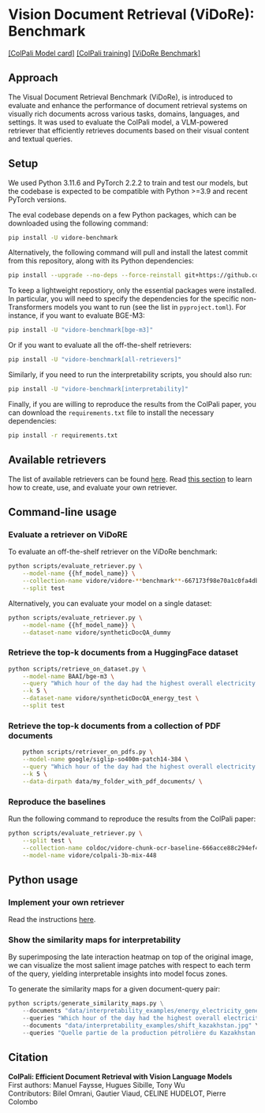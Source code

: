 # Vision Document Retrieval (ViDoRe): Benchmark

<!-- [[Paper]]() -->
[[ColPali Model card]](https://huggingface.co/vidore/colpali)
[[ColPali training]](https://github.com/ManuelFay/retriever-training)
[[ViDoRe Benchmark]](https://huggingface.co/collections/vidore/vidore-benchmark-667173f98e70a1c0fa4db00d)
<!-- [[Hf Blog]]() -->
<!-- [[Hf Leaderboard]]() -->
<!-- [[Hf Space]]() -->
<!-- [[Colab example]]() -->

## Approach

The Visual Document Retrieval Benchmark (ViDoRe), is introduced to evaluate and enhance the performance of document retrieval systems on visually rich documents across various tasks, domains, languages, and settings. It was used to evaluate the ColPali model, a VLM-powered retriever that efficiently retrieves documents based on their visual content and textual queries.

## Setup

We used Python 3.11.6 and PyTorch 2.2.2 to train and test our models, but the codebase is expected to be compatible with Python >=3.9 and recent PyTorch versions.

The eval codebase depends on a few Python packages, which can be downloaded using the following command:

```bash
pip install -U vidore-benchmark
```

Alternatively, the following command will pull and install the latest commit from this repository, along with its Python dependencies:

```bash
pip install --upgrade --no-deps --force-reinstall git+https://github.com/tonywu71/vidore-benchmark.git
```

To keep a lightweight repostiory, only the essential packages were installed. In particular, you will need to specify the dependencies for the specific non-Transformers models you want to run (see the list in `pyproject.toml`). For instance, if you want to evaluate BGE-M3:

```bash
pip install -U "vidore-benchmark[bge-m3]"
```

Or if you want to evaluate all the off-the-shelf retrievers:

```bash
pip install -U "vidore-benchmark[all-retrievers]"
```

Similarly, if you need to run the interpretability scripts, you should also run:

```bash
pip install -U "vidore-benchmark[interpretability]"
```

Finally, if you are willing to reproduce the results from the ColPali paper, you can download the `requirements.txt` file to install the necessary dependencies:

```bash
pip install -r requirements.txt
```

## Available retrievers

The list of available retrievers can be found [here](https://github.com/tonywu71/vidore-benchmark/tree/main/src/vidore_benchmark/retrievers). Read [this section](###Implement-your-own-retriever) to learn how to create, use, and evaluate your own retriever.

## Command-line usage

### Evaluate a retriever on ViDoRE

To evaluate an off-the-shelf retriever on the ViDoRe benchmark:

```bash
python scripts/evaluate_retriever.py \
    --model-name {{hf_model_name}} \
    --collection-name vidore/vidore-**benchmark**-667173f98e70a1c0fa4db00d \
    --split test
```

Alternatively, you can evaluate your model on a single dataset:

```bash
python scripts/evaluate_retriever.py \
    --model-name {{hf_model_name}} \
    --dataset-name vidore/syntheticDocQA_dummy
```

### Retrieve the top-k documents from a HuggingFace dataset

```bash
python scripts/retrieve_on_dataset.py \
    --model-name BAAI/bge-m3 \
    --query "Which hour of the day had the highest overall electricity generation in 2019?" \
    --k 5 \
    --dataset-name vidore/syntheticDocQA_energy_test \
    --split test
```

### Retrieve the top-k documents from a collection of PDF documents

```bash
    python scripts/retriever_on_pdfs.py \
    --model-name google/siglip-so400m-patch14-384 \
    --query "Which hour of the day had the highest overall electricity generation in 2019?" \
    --k 5 \
    --data-dirpath data/my_folder_with_pdf_documents/ \
```

### Reproduce the baselines

Run the following command to reproduce the results from the ColPali paper:

```bash
python scripts/evaluate_retriever.py \
    --split test \
    --collection-name coldoc/vidore-chunk-ocr-baseline-666acce88c294ef415548a56 \
    --model-name vidore/colpali-3b-mix-448
```

<!-- ### Documentation

All scripts can be found in the `scripts/` directory. To get help on a specific script, run:

```bash
python scripts/{{script_name}} --help
``` -->

## Python usage

### Implement your own retriever

Read the instructions [here](https://github.com/tonywu71/vidore-benchmark/blob/main/src/vidore_benchmark/retrievers/README.md).

### Show the similarity maps for interpretability

By superimposing the late interaction heatmap on top of the original image, we can visualize the most salient image patches with respect to each term of the query, yielding interpretable insights into model focus zones.

To generate the similarity maps for a given document-query pair:

```python
python scripts/generate_similarity_maps.py \
    --documents "data/interpretability_examples/energy_electricity_generation.jpeg" \
    --queries "Which hour of the day had the highest overall electricity generation in 2019?" \
    --documents "data/interpretability_examples/shift_kazakhstan.jpg" \
    --queries "Quelle partie de la production pétrolière du Kazakhstan provient de champs en mer ?"
```

## Citation

**ColPali: Efficient Document Retrieval with Vision Language Models**  
First authors: Manuel Faysse, Hugues Sibille, Tony Wu  
Contributors: Bilel Omrani, Gautier Viaud, CELINE HUDELOT, Pierre Colombo
